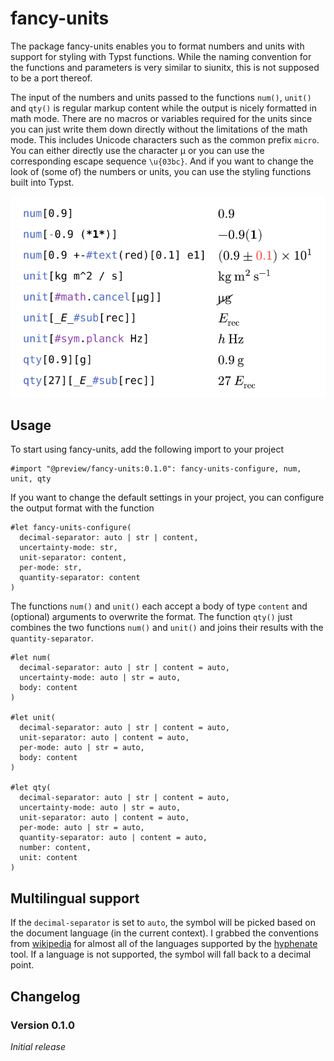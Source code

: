 # fancy-units

The package fancy-units enables you to format numbers and units with support for styling with Typst functions.
While the naming convention for the functions and parameters is very similar to siunitx, this is not supposed to be a port thereof.

The input of the numbers and units passed to the functions `num()`, `unit()` and `qty()` is regular markup content while the output is nicely formatted in math mode.
There are no macros or variables required for the units since you can just write them down directly without the limitations of the math mode.
This includes Unicode characters such as the common prefix `micro`.
You can either directly use the character μ or you can use the corresponding escape sequence `\u{03bc}`.
And if you want to change the look of (some of) the numbers or units, you can use the styling functions built into Typst.

<p align="center">
  <picture>
    <img src="docs/examples.svg">
  </picture>
</p>

## Usage

To start using fancy-units, add the following import to your project

```typ
#import "@preview/fancy-units:0.1.0": fancy-units-configure, num, unit, qty
```

If you want to change the default settings in your project, you can configure the output format with the function

```typ
#let fancy-units-configure(
  decimal-separator: auto | str | content,
  uncertainty-mode: str,
  unit-separator: content,
  per-mode: str,
  quantity-separator: content
)
```

The functions `num()` and `unit()` each accept a body of type `content` and (optional) arguments to overwrite the format.
The function `qty()` just combines the two functions `num()` and `unit()` and joins their results with the `quantity-separator`.

```typ
#let num(
  decimal-separator: auto | str | content = auto,
  uncertainty-mode: auto | str = auto,
  body: content
)

#let unit(
  decimal-separator: auto | str | content = auto,
  unit-separator: auto | content = auto,
  per-mode: auto | str = auto,
  body: content
)

#let qty(
  decimal-separator: auto | str | content = auto,
  uncertainty-mode: auto | str = auto,
  unit-separator: auto | content = auto,
  per-mode: auto | str = auto,
  quantity-separator: auto | content = auto,
  number: content,
  unit: content
)
```

## Multilingual support

If the `decimal-separator` is set to `auto`, the symbol will be picked based on the document language (in the current context).
I grabbed the conventions from [wikipedia](https://en.wikipedia.org/wiki/Decimal_separator#Conventions_worldwide) for almost all of the languages supported by the [hyphenate](https://typst.app/tools/hyphenate/) tool.
If a language is not supported, the symbol will fall back to a decimal point.

## Changelog

### Version 0.1.0

_Initial release_
